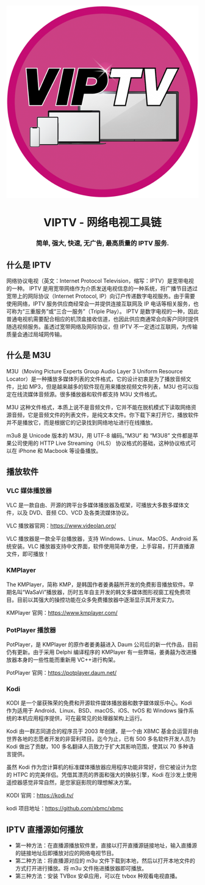 <p align="center"><img src="../public/logo-with-shadow.png"  /></p>

# <h1 align="center">VIPTV - 网络电视工具链</h1>

### <h3 align="center">简单, 强大, 快速, 无广告, 最高质量的 IPTV 服务.</h3>

## 什么是 IPTV

网络协议电视（英文：Internet Protocol Television，缩写：IPTV）是宽带电视的一种。 IPTV 是用宽带网络作为介质发送电视信息的一种系统，将广播节目透过宽带上的网际协议（Internet Protocol, IP）向订户传递数字电视服务。由于需要使用网络，IPTV 服务供应商经常会一并提供连接互联网及 IP 电话等相关服务，也可称为“三重服务”或“三合一服务”（Triple Play）。 IPTV 是数字电视的一种，因此普通电视机需要配合相应的机顶盒接收信道，也因此供应商通常会向客户同时提供随选视频服务。虽透过宽带网络及网际协议，但 IPTV 不一定透过互联网，为传输质量会通过局域网传输。

## 什么是 M3U

M3U（Moving Picture Experts Group Audio Layer 3 Uniform Resource Locator）是一种播放多媒体列表的文件格式，它的设计初衷是为了播放音频文件，比如 MP3，但是越来越多的软件现在用来播放视频文件列表，M3U 也可以指定在线流媒体音频源。很多播放器和软件都支持 M3U 文件格式。

M3U 这种文件格式，本质上说不是音频文件，它并不能在脱机模式下读取网络资源音频，它是音频文件的列表文件，是纯文本文件。你下载下来打开它，播放软件并不是播放它，而是根据它的记录找到网络地址进行在线播放。

m3u8 是 Unicode 版本的 M3U，用 UTF-8 编码。”M3U” 和 “M3U8” 文件都是苹果公司使用的 HTTP Live Streaming（HLS） 协议格式的基础，这种协议格式可以在 iPhone 和 Macbook 等设备播放。

## 播放软件

### VLC 媒体播放器

VLC 是一款自由、开源的跨平台多媒体播放器及框架，可播放大多数多媒体文件，以及 DVD、音频 CD、VCD 及各类流媒体协议。

VLC 播放器官网：https://www.videolan.org/

VLC 播放器是一款全平台播放器，支持 Windows、Linux、MacOS、Android 系统安装。VLC 播放器支持中文界面，软件使用简单方便，上手容易，打开直播源文件，即可播放！

### KMPlayer

The KMPlayer，简称 KMP，是韩国作者姜勇囍所开发的免费影音播放软件。早期名叫“WaSaVi”播放器，历时五年自主开发的韩文多媒体图形视窗工程免费项目。目前以其强大的操控功能在众多免费播放器中逐渐显示其开发实力。

KMPlayer 官网：https://www.kmplayer.com/

### PotPlayer 播放器

PotPlayer，是 KMPlayer 的原作者姜勇囍进入 Daum 公司后的新一代作品，目前仍有更新。由于采用 Delphi 编译程序的 KMPlayer 有一些弊端，姜勇囍为改进播放器本身的一些性能而重新用 VC++进行构架。

PotPlayer 官网：https://potplayer.daum.net/

### Kodi

KODI 是一个屡获殊荣的免费和开源软件媒体播放器和数字媒体娱乐中心。Kodi 作为适用于 Android、Linux、BSD、macOS、iOS、tvOS 和 Windows 操作系统的本机应用程序提供，可在最常见的处理器架构上运行。

Kodi 由一群志同道合的程序员于 2003 年创建，是一个由 XBMC 基金会运营并由世界各地的志愿者开发的非营利项目。迄今为止，已有 500 多名软件开发人员为 Kodi 做出了贡献，100 多名翻译人员致力于扩大其影响范围，使其以 70 多种语言提供。

虽然 Kodi 作为您计算机的标准媒体播放器应用程序功能非常好，但它被设计为您的 HTPC 的完美伴侣。凭借其漂亮的界面和强大的换肤引擎，Kodi 在沙发上使用遥控器感觉非常自然，是您家庭影院的理想解决方案。

KODI 官网：https://kodi.tv/

kodi 项目地址：https://github.com/xbmc/xbmc

## IPTV 直播源如何播放

- 第一种方法：在直播源播放软件里，直接以打开直播源链接地址，输入直播源的链接地址后即播放对应的网络电视节目。
- 第二种方法：将直播源对应的 m3u 文件下载到本地，然后以打开本地文件的方式打开进行播放。将 m3u 文件拖进播放器即可播放。
- 第三种方法：安装 TVBox 安卓应用，可以在 tvbox 种观看电视直播。
